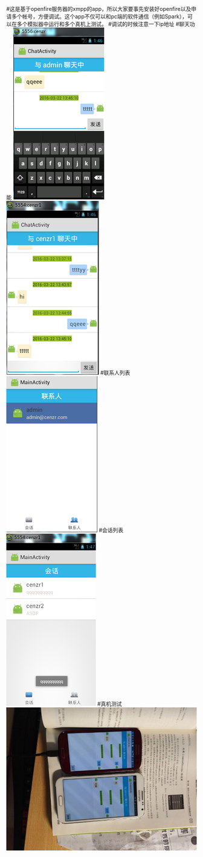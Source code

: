 #这是基于openfire服务器的xmpp的app，所以大家要事先安装好openfire以及申请多个帐号，方便调试。这个app不仅可以和pc端的软件通信（例如Spark），可以在多个模拟器中运行和多个真机上测试。
#调试的时候注意一下ip地址
#聊天功能
![image](https://github.com/cenzr/base_on_asmack_xmppDemo/blob/master/xmpp%E6%95%88%E6%9E%9C%E5%9B%BE/chat1.png)
![image](https://github.com/cenzr/base_on_asmack_xmppDemo/blob/master/xmpp%E6%95%88%E6%9E%9C%E5%9B%BE/chat2.png)
#联系人列表
![image](https://github.com/cenzr/base_on_asmack_xmppDemo/blob/master/xmpp%E6%95%88%E6%9E%9C%E5%9B%BE/contacts.png)
#会话列表
![image](https://github.com/cenzr/base_on_asmack_xmppDemo/blob/master/xmpp%E6%95%88%E6%9E%9C%E5%9B%BE/conversation.png)
#真机测试
![image](https://github.com/cenzr/base_on_asmack_xmppDemo/blob/master/xmpp%E6%95%88%E6%9E%9C%E5%9B%BE/real.jpg)
